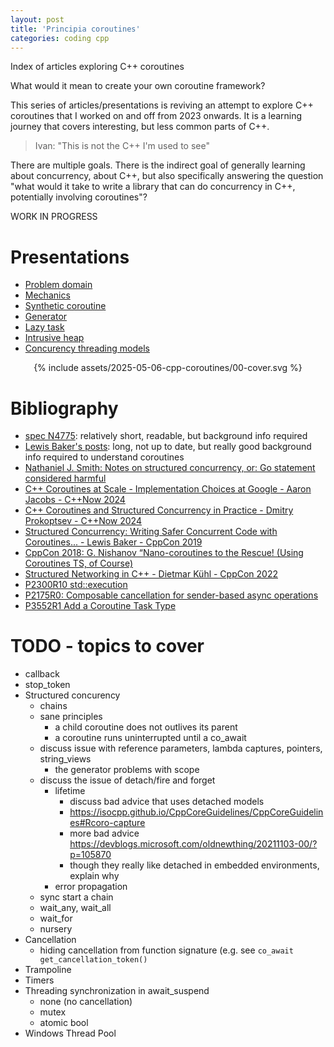 ```yaml
---
layout: post
title: 'Principia coroutines'
categories: coding cpp
---
```


Index of articles exploring C++ coroutines


What would it mean to create your own coroutine framework?

This series of articles/presentations is reviving an attempt to explore C++
coroutines that I worked on and off from 2023 onwards. It is a learning
journey that covers interesting, but less common parts of C++.

> Ivan: "This is not the C++ I'm used to see"

There are multiple goals. There is the indirect goal of generally learning
about concurrency, about C++, but also specifically answering the question
"what would it take to write a library that can do concurrency in C++,
potentially involving coroutines"?

WORK IN PROGRESS

# Presentations

- [Problem domain](/presentations/2025-05-06-coro-problem-domain.html)
- [Mechanics](/presentations/2025-05-11-coro-mechanics.html)
- [Synthetic coroutine](/presentations/2025-05-13-synthetic-coroutine.html)
- [Generator](/presentations/2025-05-20-generator.html)
- [Lazy task](/presentations/2025-05-24-lazy-task.html)
- [Intrusive heap](/presentations/2025-05-15-intrusive-heap.html)
- [Concurency threading models](/presentations/2025-05-28-threading-models.html)

<div align="center">
{% include assets/2025-05-06-cpp-coroutines/00-cover.svg %}
</div>


# Bibliography

- [spec N4775](https://www.open-std.org/jtc1/sc22/wg21/docs/papers/2018/n4775.pdf):
relatively short, readable, but background info required
- [Lewis Baker's posts](https://lewissbaker.github.io/): long, not up to
date, but really good background info required to understand coroutines
- [Nathaniel J. Smith: Notes on structured concurrency, or: Go statement considered harmful](https://vorpus.org/blog/notes-on-structured-concurrency-or-go-statement-considered-harmful/)
- [C++ Coroutines at Scale - Implementation Choices at Google - Aaron Jacobs - C++Now 2024](https://www.youtube.com/watch?v=k-A12dpMYHo)
- [C++ Coroutines and Structured Concurrency in Practice - Dmitry Prokoptsev - C++Now 2024](https://www.youtube.com/watch?v=sWeOIS14Myg)
- [Structured Concurrency: Writing Safer Concurrent Code with Coroutines... - Lewis Baker - CppCon 2019](https://www.youtube.com/watch?v=1Wy5sq3s2rg)
- [CppCon 2018: G. Nishanov “Nano-coroutines to the Rescue! (Using Coroutines TS, of Course)](https://www.youtube.com/watch?v=j9tlJAqMV7U)
- [Structured Networking in C++ - Dietmar Kühl - CppCon 2022](https://www.youtube.com/watch?v=XaNajUp-sGY)
- [P2300R10 std::execution](https://www.open-std.org/jtc1/sc22/wg21/docs/papers/2024/p2300r10.html)
- [P2175R0: Composable cancellation for sender-based async operations](https://www.open-std.org/jtc1/sc22/wg21/docs/papers/2020/p2175r0.html#appendix-a-the-stop_when-algorithm)
- [P3552R1 Add a Coroutine Task Type](https://www.open-std.org/jtc1/sc22/wg21/docs/papers/2025/p3552r1.pdf)

# TODO - topics to cover

- callback
- stop_token
- Structured concurency
  - chains
  - sane principles
    - a child coroutine does not outlives its parent
    - a coroutine runs uninterrupted until a co_await
  - discuss issue with reference parameters, lambda captures, pointers, string_views
    - the generator problems with scope
  - discuss the issue of detach/fire and forget
    - lifetime
      - discuss bad advice that uses detached models
      - https://isocpp.github.io/CppCoreGuidelines/CppCoreGuidelines#Rcoro-capture
      - more bad advice https://devblogs.microsoft.com/oldnewthing/20211103-00/?p=105870
      - though they really like detached in embedded environments, explain why
    - error propagation
  - sync start a chain
  - wait_any, wait_all
  - wait_for
  - nursery
- Cancellation
  - hiding cancellation from function signature (e.g. see `co_await get_cancellation_token()`
- Trampoline
- Timers
- Threading synchronization in await_suspend
  - none (no cancellation)
  - mutex
  - atomic bool
- Windows Thread Pool

